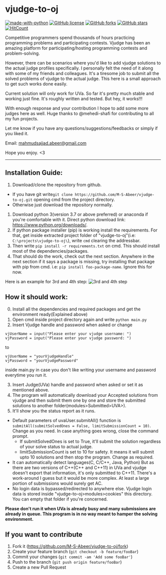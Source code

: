 # vjudge-to-oj
[![made-with-python](https://img.shields.io/badge/Made%20with-Python-1f425f.svg)](https://www.python.org/)
[![GitHub license](https://img.shields.io/github/license/M-S-Abeer/vjudge-to-oj.svg)](https://github.com/M-S-Abeer/vjudge-to-oj/blob/master/LICENSE)
[![GitHub forks](https://img.shields.io/github/forks/M-S-Abeer/vjudge-to-oj.svg?style=social&label=Fork)](https://github.com/M-S-Abeer/vjudge-to-oj)
[![GitHub stars](https://img.shields.io/github/stars/M-S-Abeer/vjudge-to-oj.svg?style=social&label=Stars)](https://github.com/M-S-Abeer/vjudge-to-oj)
[![HitCount](http://hits.dwyl.io/M-S-Abeer/badges.svg)](http://hits.dwyl.io/M-S-Abeer/badges)

Competitive programmers spend thousands of hours practicing programming problems and participating contests.
Vjudge has been an amazing platform for participating/hosting programming contests and problem-solving.

However, there can be scenarios where you'd like to add vjudge solutions to the actual judge profiles specifically.
I personally felt the need of it along with some of my friends and colleagues.
It's a tiresome job to submit all the solved problems of vjudge to the actual judge. This here is a small approach to get such works done easily.

Current solution will only work for UVa. 
So far it's pretty much stable and working just fine. It's roughly written and tested. But hey, it works!!!

With enough response and your contribution I hope to add some more judges here as well. Huge thanks to @mehedi-shafi for contributing to all my fun projects.

Let me know if you have any questions/suggestions/feedbacks or simply if you liked it.

Email: mahmudsajjad.abeer@gmail.com

Hope you enjoy. <3
<hr>

## Installation Guide:
1. Download/clone the repository from github.
  * If you have git write```git clone https://github.com/M-S-Abeer/vjudge-to-oj.git``` opening cmd from the project directory.
  * Otherwise just download the repository normally.
1. Download python 3(version 3.7 or above preferred) or anaconda if you're comfortable with it. Direct python download link: https://www.python.org/downloads/.
1. If python package installer (pip) is working install the requirements. For that, get inside extracted project folder of "vjudge-to-oj"(i.e: `C:\projects\vjudge-to-oj\`), write `cmd` clearing the addressbar.
1. Then write ```pip install -r requirements.txt``` on cmd. This should install most of the dependencies/packages.
1. That should do the work, check out the next section. Anywhere in the next section if it says a package is missing, try installing that package with pip from cmd. i.e: ```pip install foo-package-name```. Ignore this for now.

Here is an example for 3rd and 4th step:
![3rd and 4th step](http://g.recordit.co/4yQY4rhqBS.gif)

## How it should work:

0. Install all the dependencies and required packages and get the environment ready(Explained above)
1. Open cmd inside project directory again and write ```python main.py```
2. Insert Vjudge handle and password when asked or change
```
vjUserName = input("Please enter your vjudge username: ")
vjPassword = input("Please enter your vjudge password: ")
```
to
```
vjUserName = "yourVjudgeHandle"
vjPassword = "yourVjudgePassword"
```
inside main.py in case you don't like writing your username and password everytime you run it.

3. Insert Judge(UVa) handle and password when asked or set it as mentioned above.
4. The program will automatically download your Accepted solutions from vjudge and then submit them one by one and store the submitted solutions to another folder(modules>Submitted>UVA>).
5. It'll show you the status report as it runs.

* Default parameters of uvaUser.submitAll() function is ```submitAll(submitSolvedOnes = False, limitSubmissionCount = 10)```. Change as you need. In case anything goes wrong, close the command prompt.
  * If submitSolvedOnes is set to True, it'll submit the solution regardless of your solve status to actual judge.
  * limitSubmissionCount is set to 10 for safety. It means it will submit upto 10 solutions and then stop the program. Change as required.
* It can automatically detect languages(C, C/C++, Java, Python) But as there are two versions of C++(C++ and C++11) in UVa and vjudge doesn't export that information, it's only submitted to C++11. There's a work-around I guess but it would be more complex. At least a large portion of submissions would surely get AC.
* No login data is bypassed/redirected to anywhere else. Vjudge login data is stored inside "vjudge-to-oj>modules>cookies" this directory. You can empty that folder if you're concerned.

**Please don't run it when UVa is already busy and many submissions are already in queue. This program is in no way meant to hamper the solving environment.**

## If you want to contribute

1. Fork it (https://github.com/M-S-Abeer/vjudge-to-oj/fork)
2. Create your feature branch (`git checkout -b feature/fooBar`)
3. Commit your changes (`git commit -am 'Add some fooBar'`)
4. Push to the branch (`git push origin feature/fooBar`)
5. Create a new Pull Request
